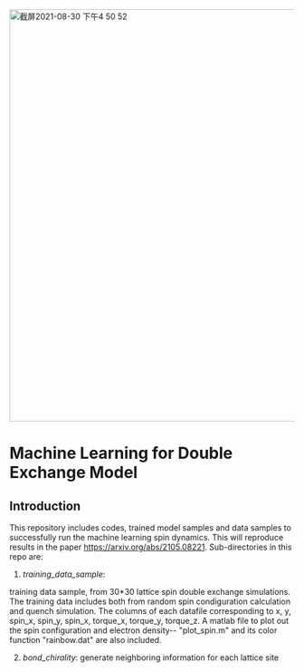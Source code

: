 <img width="727" alt="截屏2021-08-30 下午4 50 52" src="https://user-images.githubusercontent.com/32048073/131403794-dda267ba-9528-4ebf-9688-37e7ba130f34.png">

# Machine Learning for Double Exchange Model

## Introduction
This repository includes codes, trained model samples and data samples to successfully run the machine learning spin dynamics. This will reproduce results in the paper https://arxiv.org/abs/2105.08221. Sub-directories in this repo are:
1. *training_data_sample*:

  training data sample, from 30*30 lattice spin double exchange simulations. The training data includes both from random spin condiguration calculation and quench simulation. The columns of each datafile corresponding to x, y, spin_x, spin_y, spin_x, torque_x, torque_y, torque_z. A matlab file to plot out the spin configuration and electron density-- "plot_spin.m" and its color function "rainbow.dat" are also included. 
  
2. *bond_chirality*: generate neighboring information for each lattice site  

